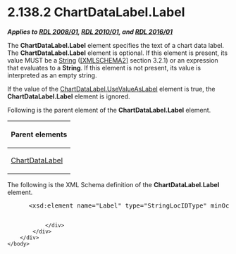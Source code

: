 <html dir="LTR" xmlns:mshelp="http://msdn.microsoft.com/mshelp" xmlns:ddue="http://ddue.schemas.microsoft.com/authoring/2003/5" xmlns:xlink="http://www.w3.org/1999/xlink" xmlns:tool="http://www.microsoft.com/tooltip">
    <head>
        <meta http-equiv="Content-Type" content="text/html; CHARSET=utf-8"></meta>
        <meta name="save" content="history"></meta>
        <title>2.138.2 ChartDataLabel.Label</title>
        <xml>
            <mshelp:toctitle title="2.138.2 ChartDataLabel.Label"></mshelp:toctitle>
            <mshelp:rltitle title="[MS-RDL]: ChartDataLabel.Label"></mshelp:rltitle>
            <mshelp:keyword index="A" term="950323a5-56f7-468e-add0-2c640320b3b7"></mshelp:keyword>
            <mshelp:attr name="DCSext.ContentType" value="open specification"></mshelp:attr>
            <mshelp:attr name="AssetID" value="950323a5-56f7-468e-add0-2c640320b3b7"></mshelp:attr>
            <mshelp:attr name="TopicType" value="kbRef"></mshelp:attr>
            <mshelp:attr name="DCSext.Title" value="[MS-RDL]: ChartDataLabel.Label" />
        </xml>
    </head>
    <body>
        <div id="header">
            <h1 class="heading">2.138.2 ChartDataLabel.Label</h1>
        </div>
        <div id="mainSection">
            <div id="mainBody">
                <div id="allHistory" class="saveHistory"></div>
                <div id="sectionSection0" class="section" name="collapseableSection">
                    

<p><b><i>Applies to </i></b><a href="1e855f94-4617-47e4-b89e-0856c6cb420f.htm"><b><i>RDL 2008/01</i></b></a><b><i>,
</i></b><a href="3428e690-a348-4ec7-8a6a-8efb42d2cdee.htm"><b><i>RDL 2010/01</i></b></a><b><i>,
and </i></b><a href="52ce3983-2bfc-4e72-9359-42aaf5fe4509.htm"><b><i>RDL 2016/01</i></b></a></p>

<p>The <b>ChartDataLabel.Label</b> element specifies the text
of a chart data label. The <b>ChartDataLabel.Label</b> element is optional. If
this element is present, its value MUST be a <a href="1ed81ef3-a683-45e3-aaad-bd2bbe71bc3d.htm">String</a> (<a href="https://go.microsoft.com/fwlink/?LinkId=90610">[XMLSCHEMA2]</a> section
3.2.1) or an expression that evaluates to a <b>String</b>. If this element is
not present, its value is interpreted as an empty string.</p>

<p>If the value of the <a href="6d048c7f-c9d1-4b1c-b76c-6bb83d9891d1.htm">ChartDataLabel.UseValueAsLabel</a>
element is true, the <b>ChartDataLabel.Label</b> element is ignored.</p>

<p>Following is the parent element of the <b>ChartDataLabel.Label</b>
element.</p>

<table>
 <thead>
  <tr>
   <th>
   <p>Parent elements</p>
   </th>
  </tr>
 </thead>
 <tr>
  <td>
  <p><a href="cb4e56a8-c079-4788-a576-cec2510f5b96.htm">ChartDataLabel</a></p>
  </td>
 </tr>
</table>

<p>The following is the XML Schema definition of the <b>ChartDataLabel.Label</b>
element.</p>

<dl>
<dd>
<div><pre> &lt;xsd:element name=&quot;Label&quot; type=&quot;StringLocIDType&quot; minOccurs=&quot;0&quot; /&gt;
  
</pre></div>
</dd></dl>


                </div>
            </div>
        </div>
    </body>
</html>